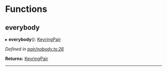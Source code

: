 

# Functions

<a id="everybody"></a>

##  everybody

▸ **everybody**(): [KeyringPair](../interfaces/_types_.keyringpair.md)

*Defined in [pair/nobody.ts:26](https://github.com/polkadot-js/common/blob/8d86900/packages/keyring/src/pair/nobody.ts#L26)*

**Returns:** [KeyringPair](../interfaces/_types_.keyringpair.md)

___

